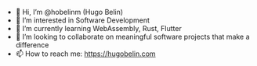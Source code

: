 - 👋 Hi, I’m @hobelinm (Hugo Belin)
- 👀 I’m interested in Software Development 
- 🌱 I’m currently learning WebAssembly, Rust, Flutter
- 💞️ I’m looking to collaborate on meaningful software projects that make a difference
- 📫 How to reach me: https://hugobelin.com

<!---
hobelinm/hobelinm is a ✨ special ✨ repository because its `README.md` (this file) appears on your GitHub profile.
You can click the Preview link to take a look at your changes.
--->

